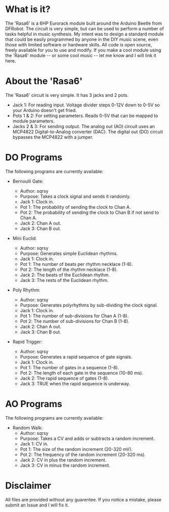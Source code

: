 # What is it?

The 'Rasa6' is a 6HP Eurorack module built around the Arduino Beetle from DFRobot. The circuit is very simple, but can be used to perform a number of tasks helpful in music synthesis. My intent was to design a standard module that could be easily programmed by anyone in the DIY music scene, even those with limited software or hardware skills. All code is open source, freely available for you to use and modify. If you make a cool module using the 'Rasa6' module -- or some cool music -- let me know and I will link it here.

# About the 'Rasa6'

The 'Rasa6' circuit is very simple. It has 3 jacks and 2 pots.
* Jack 1: For reading input. Voltage divider steps 0-12V down to 0-5V so your Arduino doesn't get fried.
* Pots 1 & 2: For setting parameters. Reads 0-5V that can be mapped to module parameters.
* Jacks 2 & 3: For sending output. The analog out (AO) circuit uses an MCP4822 Digital-to-Analog converter (DAC). The digital out (DO) circuit bypasses the MCP4822 with a jumper.

# DO Programs

The following programs are currently available:

* Bernoulli Gate:
	* Author: sqrsy
	* Purpose: Takes a clock signal and sends it randomly.
	* Jack 1: Clock in.
	* Pot 1: The probability of sending the clock to Chan A.
	* Pot 2: The probability of sending the clock to Chan B if not send to Chan A.
	* Jack 2: Chan A out.
	* Jack 3: Chan B out.

* Mini Euclid:
	* Author: sqrsy
	* Purpose: Generates simple Euclidean rhythms.
	* Jack 1: Clock in.
	* Pot 1: The number of beats per rhythm necklace (1-8).
	* Pot 2: The length of the rhythm necklace (1-8).
	* Jack 2: The beats of the Euclidean rhythm.
	* Jack 3: The rests of the Euclidean rhythm.

* Poly Rhythm:
	* Author: sqrsy
	* Purpose: Generates polyrhythms by sub-dividing the clock signal.
	* Jack 1: Clock in.
	* Pot 1: The number of sub-divisions for Chan A (1-8).
	* Pot 2: The number of sub-divisions for Chan B (1-8).
	* Jack 2: Chan A out.
	* Jack 3: Chan B out.

* Rapid Trigger:
	* Author: sqrsy
	* Purpose: Generates a rapid sequence of gate signals.
	* Jack 1: Clock in.
	* Pot 1: The number of gates in a sequence (1-8).
	* Pot 2: The length of each gate in the sequence (10-80 ms).
	* Jack 2: The rapid sequence of gates (1-8).
	* Jack 3: TRUE when the rapid sequence is underway.

# AO Programs

The following programs are currently available:

* Random Walk:
	* Author: sqrsy
	* Purpose: Takes a CV and adds or subtracts a random increment.
	* Jack 1: CV in.
	* Pot 1: The size of the random increment (20-320 mV).
	* Pot 2: The frequency of the random increment (20-320 ms).
	* Jack 2: CV in plus the random increment.
	* Jack 3: CV in minus the random increment.

# Disclaimer

All files are provided without any guarentee. If you notice a mistake, please submit an Issue and I will fix it.